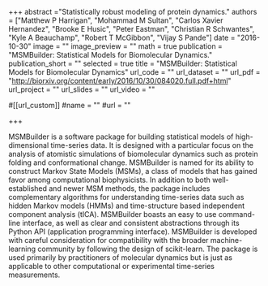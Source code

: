 +++
abstract ="Statistically robust modeling of protein dynamics."
authors = ["Matthew P Harrigan", "Mohammad M Sultan",
            "Carlos Xavier Hernandez", "Brooke E Husic",
            "Peter Eastman", "Christian R Schwantes",
            "Kyle A Beauchamp",
            "Robert T McGibbon", "Vijay S Pande"]
date = "2016-10-30"
image = ""
image_preview = ""
math = true
publication = "MSMBuilder: Statistical Models for Biomolecular Dynamics."
publication_short = ""
selected = true
title = "MSMBuilder: Statistical Models for Biomolecular Dynamics"
url_code = ""
url_dataset = ""
url_pdf = "http://biorxiv.org/content/early/2016/10/30/084020.full.pdf+html"
url_project = ""
url_slides = ""
url_video = ""

#[[url_custom]]
#name = ""
#url = ""

+++

MSMBuilder is a software package for building statistical models of high-dimensional time-series data. It is
 designed with a particular focus on the analysis of atomistic simulations of biomolecular dynamics such as protein
 folding and conformational change. MSMBuilder is named for its ability to construct Markov State Models (MSMs),
 a class of models that has gained favor among computational biophysicists. In addition to both well-established and
 newer MSM methods, the package includes complementary algorithms for understanding time-series data such as hidden
 Markov models (HMMs) and time-structure based independent component analysis (tICA). MSMBuilder boasts an easy to
 use command-line interface, as well as clear and consistent abstractions through its Python API (application
 programming interface). MSMBuilder is developed with careful consideration for compatibility with the broader
  machine-learning community by following the design of scikit-learn. The package is used primarily by practitioners
  of molecular dynamics but is just as applicable to other computational or experimental time-series measurements.
